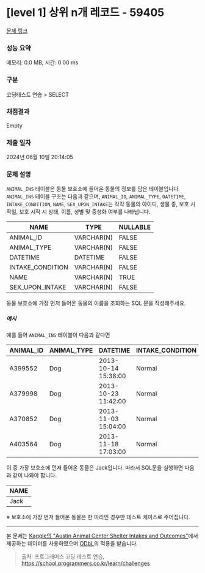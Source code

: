 # [level 1] 상위 n개 레코드 - 59405 

[문제 링크](https://school.programmers.co.kr/learn/courses/30/lessons/59405) 

### 성능 요약

메모리: 0.0 MB, 시간: 0.00 ms

### 구분

코딩테스트 연습 > SELECT

### 채점결과

Empty

### 제출 일자

2024년 06월 10일 20:14:05

### 문제 설명

<p><code>ANIMAL_INS</code> 테이블은 동물 보호소에 들어온 동물의 정보를 담은 테이블입니다. <code>ANIMAL_INS</code> 테이블 구조는 다음과 같으며, <code>ANIMAL_ID</code>, <code>ANIMAL_TYPE</code>, <code>DATETIME</code>, <code>INTAKE_CONDITION</code>, <code>NAME</code>, <code>SEX_UPON_INTAKE</code>는 각각 동물의 아이디, 생물 종, 보호 시작일, 보호 시작 시 상태, 이름, 성별 및 중성화 여부를 나타냅니다.</p>
<table class="table">
        <thead><tr>
<th>NAME</th>
<th>TYPE</th>
<th>NULLABLE</th>
</tr>
</thead>
        <tbody><tr>
<td>ANIMAL_ID</td>
<td>VARCHAR(N)</td>
<td>FALSE</td>
</tr>
<tr>
<td>ANIMAL_TYPE</td>
<td>VARCHAR(N)</td>
<td>FALSE</td>
</tr>
<tr>
<td>DATETIME</td>
<td>DATETIME</td>
<td>FALSE</td>
</tr>
<tr>
<td>INTAKE_CONDITION</td>
<td>VARCHAR(N)</td>
<td>FALSE</td>
</tr>
<tr>
<td>NAME</td>
<td>VARCHAR(N)</td>
<td>TRUE</td>
</tr>
<tr>
<td>SEX_UPON_INTAKE</td>
<td>VARCHAR(N)</td>
<td>FALSE</td>
</tr>
</tbody>
      </table>
<p>동물 보호소에 가장 먼저 들어온 동물의 이름을 조회하는 SQL 문을 작성해주세요. </p>

<h5>예시</h5>

<p>예를 들어 <code>ANIMAL_INS</code> 테이블이 다음과 같다면</p>
<table class="table">
        <thead><tr>
<th>ANIMAL_ID</th>
<th>ANIMAL_TYPE</th>
<th>DATETIME</th>
<th>INTAKE_CONDITION</th>
<th>NAME</th>
<th>SEX_UPON_INTAKE</th>
</tr>
</thead>
        <tbody><tr>
<td>A399552</td>
<td>Dog</td>
<td>2013-10-14 15:38:00</td>
<td>Normal</td>
<td>Jack</td>
<td>Neutered Male</td>
</tr>
<tr>
<td>A379998</td>
<td>Dog</td>
<td>2013-10-23 11:42:00</td>
<td>Normal</td>
<td>Disciple</td>
<td>Intact Male</td>
</tr>
<tr>
<td>A370852</td>
<td>Dog</td>
<td>2013-11-03 15:04:00</td>
<td>Normal</td>
<td>Katie</td>
<td>Spayed Female</td>
</tr>
<tr>
<td>A403564</td>
<td>Dog</td>
<td>2013-11-18 17:03:00</td>
<td>Normal</td>
<td>Anna</td>
<td>Spayed Female</td>
</tr>
</tbody>
      </table>
<p>이 중 가장 보호소에 먼저 들어온 동물은 Jack입니다. 따라서 SQL문을 실행하면 다음과 같이 나와야 합니다.</p>
<table class="table">
        <thead><tr>
<th>NAME</th>
</tr>
</thead>
        <tbody><tr>
<td>Jack</td>
</tr>
</tbody>
      </table>
<p>※ 보호소에 가장 먼저 들어온 동물은 한 마리인 경우만 테스트 케이스로 주어집니다.</p>

<hr>

<p>본 문제는 <a href="https://www.kaggle.com/aaronschlegel/austin-animal-center-shelter-intakes-and-outcomes" target="_blank" rel="noopener">Kaggle의 "Austin Animal Center Shelter Intakes and Outcomes"</a>에서 제공하는 데이터를 사용하였으며 <a href="https://opendatacommons.org/licenses/odbl/1.0/" target="_blank" rel="noopener">ODbL</a>의 적용을 받습니다.</p>


> 출처: 프로그래머스 코딩 테스트 연습, https://school.programmers.co.kr/learn/challenges